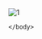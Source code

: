 <!DOCTYPE html>
<html lang="en">
    <head>
         <meta charset="UTF-8">
         <meta name="viewport" content="width=device-width, initial-scale=1.0"> 
         <title>IMAGE HOVER</title>
    </head>
    <body>
        <div>
            <img src="IMAGE HOVER/image/1.jpg" alt="1"/>
        </div>

    </body>
    


</html>
<html
